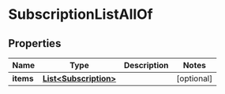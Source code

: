 

# SubscriptionListAllOf


## Properties

Name | Type | Description | Notes
------------ | ------------- | ------------- | -------------
**items** | [**List&lt;Subscription&gt;**](Subscription.md) |  |  [optional]



